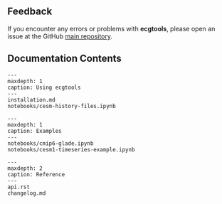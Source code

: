 ```{include} ../../README.md

```

## Feedback

If you encounter any errors or problems with **ecgtools**, please open an issue at the GitHub [main repository](http://github.com/NCAR/ecgtools).

## Documentation Contents

```{toctree}
---
maxdepth: 1
caption: Using ecgtools
---
installation.md
notebooks/cesm-history-files.ipynb
```

```{toctree}
---
maxdepth: 1
caption: Examples
---
notebooks/cmip6-glade.ipynb
notebooks/cesm1-timeseries-example.ipynb
```

```{toctree}
---
maxdepth: 2
caption: Reference
---
api.rst
changelog.md
```
